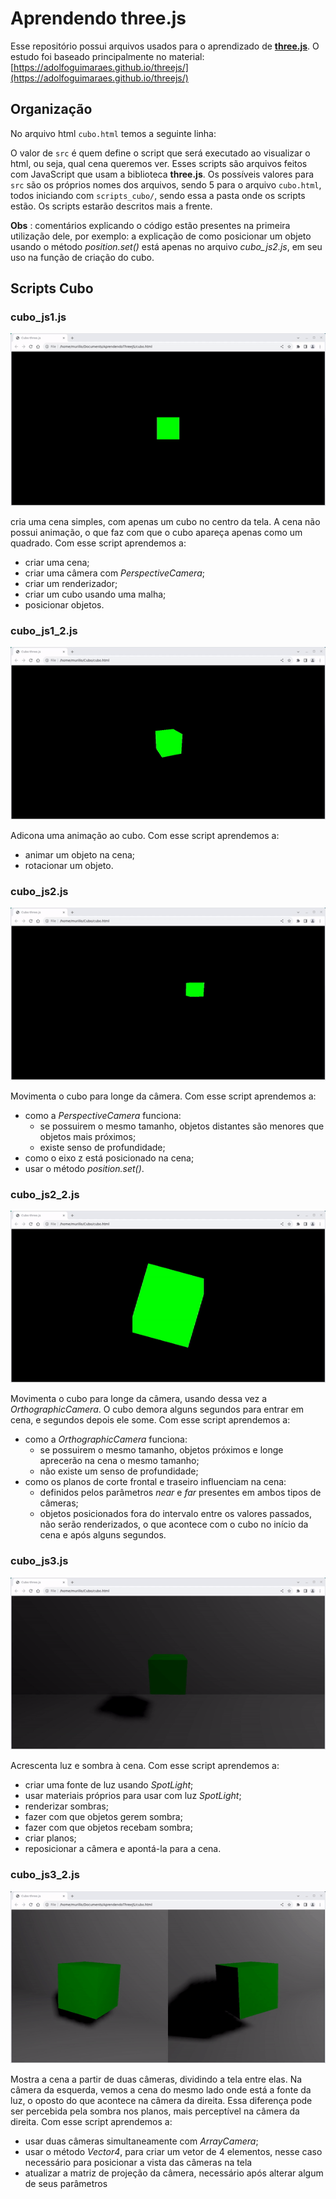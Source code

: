 # Aprendendo three.js

Esse repositório possui arquivos usados para o aprendizado de [**three.js**](https://threejs.org/). O estudo foi baseado principalmente no material: [https://adolfoguimaraes.github.io/threejs/](https://adolfoguimaraes.github.io/threejs/)

## Organização

No arquivo html `cubo.html` temos a seguinte linha:

> <script src="scripts_cubo/cubo\_js1.js"></script>

O valor de `src` é quem define o script que será executado ao visualizar o html, ou seja, qual cena queremos ver. Esses scripts são arquivos feitos com JavaScript que usam a biblioteca **three.js**. Os possíveis valores para `src` são os próprios nomes dos arquivos, sendo 5 para o arquivo `cubo.html`, todos iniciando com `scripts_cubo/`, sendo essa a pasta onde os scripts estão. Os scripts estarão descritos mais a frente.

**Obs** : comentários explicando o código estão presentes na primeira utilização dele, por exemplo: a explicação de como posicionar um objeto usando o método *position.set()* está apenas no arquivo *cubo\_js2.js*, em seu uso na função de criação do cubo.

## Scripts Cubo

### cubo\_js1.js

![cubo_01](imagens/cubo_01.gif)

cria uma cena simples, com apenas um cubo no centro da tela. A cena não possui animação, o que faz com que o cubo apareça apenas como um quadrado. Com esse script aprendemos a:

- criar uma cena;
- criar uma câmera com *PerspectiveCamera*;
- criar um renderizador;
- criar um cubo usando uma malha;
- posicionar objetos.

### cubo\_js1\_2.js

![cubo_01_2](imagens/cubo_01_2.gif)

Adicona uma animação ao cubo. Com esse script aprendemos a:

- animar um objeto na cena;
- rotacionar um objeto.

### cubo\_js2.js

![cubo_02](imagens/cubo_02.gif)

Movimenta o cubo para longe da câmera. Com esse script aprendemos a:

- como a *PerspectiveCamera* funciona:
    - se possuirem o mesmo tamanho, objetos distantes são menores que objetos mais próximos;
    - existe senso de profundidade;
- como o eixo z está posicionado na cena;
- usar o método *position.set()*.

### cubo\_js2\_2.js

![cubo_02_2](imagens/cubo_02_2.gif)

Movimenta o cubo para longe da câmera, usando dessa vez a _OrthographicCamera_. O cubo demora alguns segundos para entrar em cena, e segundos depois ele some. Com esse script aprendemos a:

- como a *OrthographicCamera* funciona:
    - se possuirem o mesmo tamanho, objetos próximos e longe aprecerão na cena o mesmo tamanho;
    - não existe um senso de profundidade;
- como os planos de corte frontal e traseiro influenciam na cena:
    - definidos pelos parâmetros *near* e *far* presentes em ambos tipos de câmeras;
    - objetos posicionados fora do intervalo entre os valores passados, não serão renderizados, o que acontece com o cubo no início da cena e após alguns segundos.

### cubo\_js3.js

![cubo_03](imagens/cubo_03.gif)

Acrescenta luz e sombra à cena. Com esse script aprendemos a:

- criar uma fonte de luz usando *SpotLight*;
- usar materiais próprios para usar com luz *SpotLight*;
- renderizar sombras;
- fazer com que objetos gerem sombra;
- fazer com que objetos recebam sombra;
- criar planos;
- reposicionar a câmera e apontá-la para a cena.

### cubo\_js3\_2.js

![cubo_03_2](imagens/cubo_03_2.gif)

Mostra a cena a partir de duas câmeras, dividindo a tela entre elas. Na câmera da esquerda, vemos a cena do mesmo lado onde está a fonte da luz, o oposto do que acontece na câmera da direita. Essa diferença pode ser percebida pela sombra nos planos, mais perceptível na câmera da direita. Com esse script aprendemos a:

- usar duas câmeras simultaneamente com *ArrayCamera*;
- usar o método *Vector4*, para criar um vetor de 4 elementos, nesse caso necessário para posicionar a vista das câmeras na tela
- atualizar a matriz de projeção da câmera, necessário após alterar algum de seus parâmetros
